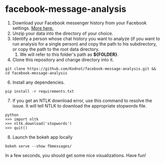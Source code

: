 # facebook-message-analysis

1. Download your Facebook messenger history from your Facebook settings. 
[More here.](https://www.zapptales.com/en/download-facebook-messenger-chat-history-how-to/)
2. Unzip your data into the directory of your choice.
3. Identify a person whose chat history you want to analyze (if you want to run analysis for a single person) and copy the path to his subdirectory, or copy the path to the root data directory.
    1. We will refer to this folder's path as **${FOLDER}**.
5. Clone this repository and change directory into it.
```
git clone https://github.com/Kodnot/facebook-message-analysis.git && cd facebook-message-analysis
```
6. Install any dependencies.
```
pip install -r requirements.txt
```
7. If you get an NTLK download error, use this command to resolve the issue. 
It will tell NTLK to download the appropriate stopwords file.
```
python
>>> import nltk
>>> nltk.download('stopwords')
>>> quit()
```
8. Launch the bokeh app locally
```
bokeh serve --show fbmessages/
```

In a few seconds, you should get some nice visualizations. Have fun!
